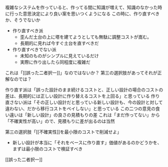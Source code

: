 
複雑なシステムを作っていると、作ってる間に知識が増えて、知識のなかった時に行った意思決定により良い案を思いつくようになる
この時に、作り直すべきか、そうでないか

- 作り直すべき派
    - 歪んだ土台の上に塔を建てようとしても無駄に調整コストが嵩む。
    - 長期的に見れば今すぐ土台を直すべきだ
- 作り直すべきでない派
    - 未知のものがシンプルに見えているだけ
    - 実際に作り出したら同程度に複雑だ

これは「[[誤った二者択一]]」なのではないか？
第三の選択肢があってそれが正解なのでは？

作り直す派は「誤った設計のまま続けるコストと、正しい設計の場合のコストの差は、長期的には正しい設計に作り替えるコストを上回る」と思っている
作り直さない派は「その正しい設計だと思っている新しい設計も、今の設計と対して違わない、だから移行コストをペイしない」と思っている
この二つの意見の食い違いは「新しい設計」の良さの見積もりの差
これは「まだ作ってない」から「不確実性が高い」ので、見積もりに差が出るのは当然

第三の選択肢「[[不確実性]]を最小限のコストで削減せよ」
- 新しい設計が本当に「それをベースに作り直す」価値があるのかどうかを、まずは最小限のコストで検証すべき

[[誤った二者択一]]